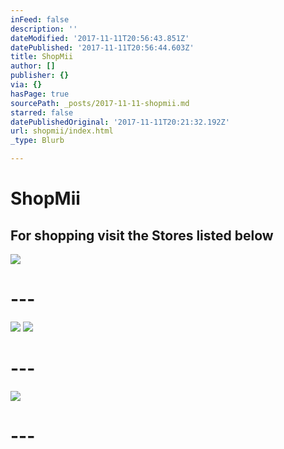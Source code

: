 ```yaml
---
inFeed: false
description: ''
dateModified: '2017-11-11T20:56:43.851Z'
datePublished: '2017-11-11T20:56:44.603Z'
title: ShopMii
author: []
publisher: {}
via: {}
hasPage: true
sourcePath: _posts/2017-11-11-shopmii.md
starred: false
datePublishedOriginal: '2017-11-11T20:21:32.192Z'
url: shopmii/index.html
_type: Blurb

---
```

# ShopMii

## For shopping visit the Stores listed below
![](https://the-grid-user-content.s3-us-west-2.amazonaws.com/6294d514-bec5-44b2-abc5-3cea165ae715.jpg)

# ---
![](https://the-grid-user-content.s3-us-west-2.amazonaws.com/004282da-bfc8-4213-966e-ccb7747a51c5.png)
![](https://the-grid-user-content.s3-us-west-2.amazonaws.com/65a33327-3b3a-4b22-9f51-c70ce932da5e.png)

# ---
![](https://the-grid-user-content.s3-us-west-2.amazonaws.com/78555029-5426-4063-9c00-1435818723c0.png)

# ---